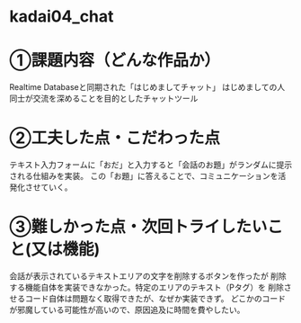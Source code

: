 # kadai04_chat

# ①課題内容（どんな作品か）
Realtime Databaseと同期された「はじめましてチャット」
はじめましての人同士が交流を深めることを目的としたチャットツール

# ②工夫した点・こだわった点
テキスト入力フォームに「おだ」と入力すると「会話のお題」がランダムに提示される仕組みを実装。
この「お題」に答えることで、コミュニケーションを活発化させていく。

# ③難しかった点・次回トライしたいこと(又は機能)
会話が表示されているテキストエリアの文字を削除するボタンを作ったが
削除する機能自体を実装できなかった。特定のエリアのテキスト（Pタグ）を
削除させるコード自体は問題なく取得できたが、なぜか実装できず。
どこかのコードが邪魔している可能性が高いので、原因追及に時間を費やしたい。
